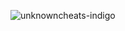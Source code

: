 ![unknowncheats-indigo](https://github.com/fortnitetraviscottburger/fortnitetraviscottburger/assets/169033509/e80b20a6-2165-467f-a559-74a0427b4fcb)

